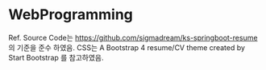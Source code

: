 # WebProgramming

Ref.
Source Code는 https://github.com/sigmadream/ks-springboot-resume 의 기준을 준수 하였음.
CSS는 A Bootstrap 4 resume/CV theme created by Start Bootstrap 를 참고하였음.
